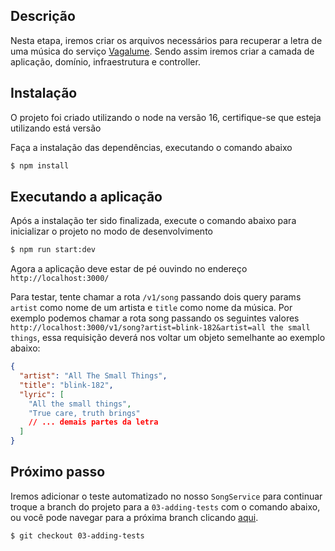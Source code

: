 ## Descrição

Nesta etapa, iremos criar os arquivos necessários para recuperar a letra de uma música do serviço [Vagalume](https://www.vagalume.com.br/). Sendo assim iremos criar a camada de aplicação, domínio, infraestrutura e controller.

## Instalação

O projeto foi criado utilizando o node na versão 16, certifique-se que esteja utilizando está versão

Faça a instalação das dependências, executando o comando abaixo

```bash
$ npm install
```

## Executando a aplicação

Após a instalação ter sido finalizada, execute o comando abaixo para inicializar o projeto no modo de desenvolvimento

```bash
$ npm run start:dev
```

Agora a aplicação deve estar de pé ouvindo no endereço `http://localhost:3000/`

Para testar, tente chamar a rota `/v1/song` passando dois query params `artist` como nome de um artista e `title` como nome da música. Por exemplo podemos chamar a rota song passando os seguintes valores `http://localhost:3000/v1/song?artist=blink-182&artist=all the small things`, essa requisição deverá nos voltar um objeto semelhante ao exemplo abaixo:

```json
{
  "artist": "All The Small Things",
  "title": "blink-182",
  "lyric": [
    "All the small things",
    "True care, truth brings"
    // ... demais partes da letra
  ]
}
```

## Próximo passo

Iremos adicionar o teste automatizado no nosso `SongService` para continuar troque a branch do projeto para a `03-adding-tests` com o comando abaixo, ou você pode navegar para a próxima branch clicando [aqui](https://github.com/ricardobr001/nestjs-architecture/tree/03-adding-tests).

```bash
$ git checkout 03-adding-tests
```
